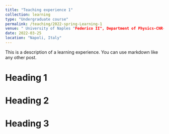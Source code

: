 ```yaml
---
title: "Teaching experience 1"
collection: learning
type: "Undergraduate course"
permalink: /teaching/2022-spring-Learning-1
venue: " University of Naples "Federico II", Department of Physics-CNR-SPIN"
date: 2022-03-25
location: "Napoli, Italy"
---
```


This is a description of a learning experience. You can use markdown like any other post.

Heading 1
======

Heading 2
======

Heading 3
======
